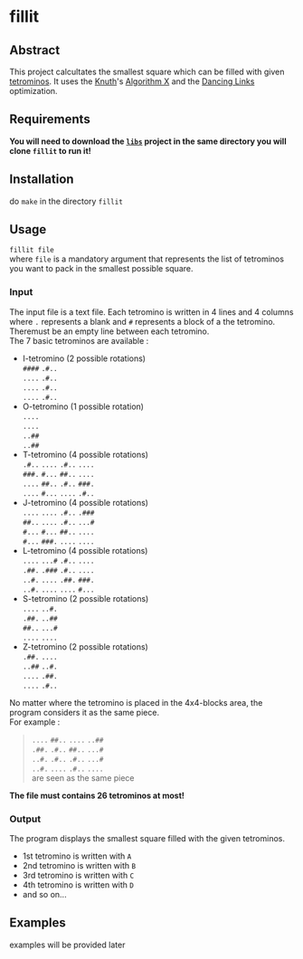 # fillit


## Abstract
  This project calcultates the smallest square which can be filled with given [tetrominos](https://en.wikipedia.org/wiki/Tetromino). It uses the [Knuth](https://cs.stanford.edu/~knuth/)'s [Algorithm X](https://en.wikipedia.org/wiki/Knuth%27s_Algorithm_X) and the [Dancing Links](https://en.wikipedia.org/wiki/Dancing_Links) optimization.

## Requirements
  **You will need to download the [`libs`](https://github.com/cquillet/libs) project in the same directory you will clone `fillit` to run it!**

## Installation
  do `make` in the directory `fillit`

## Usage
   `fillit file`  
   where `file` is a mandatory argument that represents the list of tetrominos you want to pack in the smallest possible square.

### Input
  The input file is a text file. Each tetromino is written in 4 lines and 4 columns where `.` represents a blank and `#` represents a block of a the tetromino. Theremust be an empty line between each tetromino.  
  The 7 basic tetrominos are available :
  * I-tetromino (2 possible rotations)  
  	`####`  `.#..`  
  	`....`  `.#..`  
  	`....`  `.#..`  
  	`....`  `.#..`  
  * O-tetromino (1 possible rotation)  
    `....`  
    `....`  
    `..##`  
    `..##`  
   * T-tetromino (4 possible rotations)  
    `.#..`  `....`  `.#..`  `....`  
    `###.`  `#...`  `##..`  `....`  
    `....`  `##..`  `.#..`  `###.`  
    `....`  `#...`  `....`  `.#..`  
  * J-tetromino (4 possible rotations)  
    `....`  `....`  `.#..`  `.###`  
    `##..`  `....`  `.#..`  `...#`  
    `#...`  `#...`  `##..`  `....`  
    `#...`  `###.`  `....`  `....`  
  * L-tetromino (4 possible rotations)  
    `....`  `...#`  `.#..`  `....`  
    `.##.`  `.###`  `.#..`  `....`  
    `..#.`  `....`  `.##.`  `###.`  
    `..#.`  `....`  `....`  `#...`  
  * S-tetromino (2 possible rotations)  
    `....`  `..#.`  
    `.##.`  `..##`  
    `##..`  `...#`  
    `....`  `....`  
  * Z-tetromino (2 possible rotations)  
    `.##.`  `....`  
    `..##`  `..#.`  
    `....`  `.##.`  
    `....`  `.#..`  


  No matter where the tetromino is placed in the 4x4-blocks area, the program considers it as the same piece.  
  For example :
  >  `....`  `##..`  `....`  `..##`  
  >  `.##.`  `.#..`  `##..`  `...#`  
  >  `..#.`  `.#..`  `.#..`  `...#`  
  >  `..#.`  `....`  `.#..`  `....`  
  >  are seen as the same piece
  
  **The file must contains 26 tetrominos at most!**
  
### Output
  The program displays the smallest square filled with the given tetrominos.
  * 1st tetromino is written with `A`
  * 2nd tetromino is written with `B`
  * 3rd tetromino is written with `C`
  * 4th tetromino is written with `D`
  * and so on...
  
## Examples
  examples will be provided later
